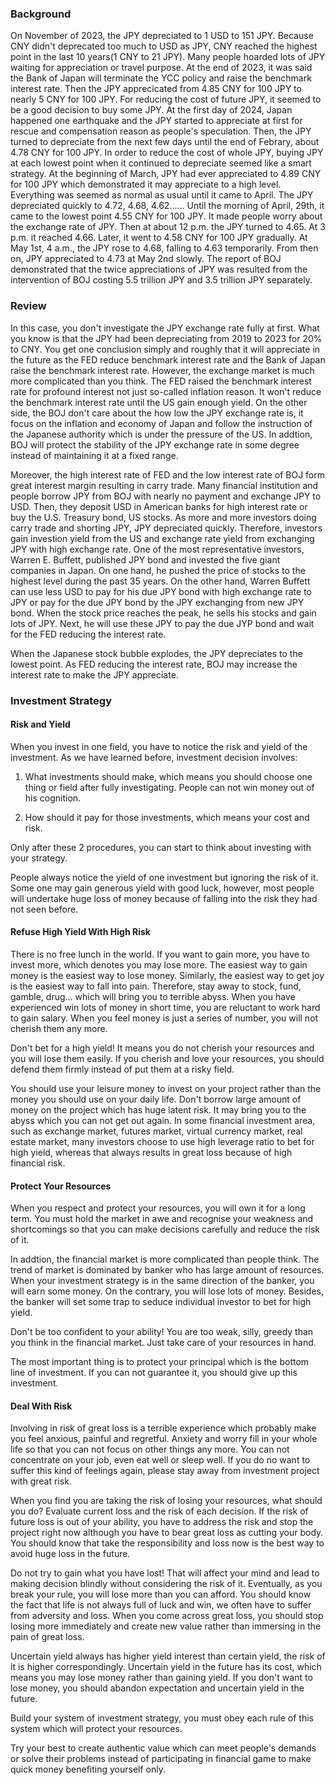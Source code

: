### Background

On November of 2023, the JPY depreciated to 1 USD to 151 JPY. Because CNY didn't deprecated too much to USD as JPY, CNY reached the highest point in the last 10 years(1 CNY to 21 JPY). Many people hoarded lots of JPY waiting for appreciation or travel purpose. At the end of 2023, it was said the Bank of Japan will terminate the YCC policy and raise the benchmark interest rate. Then the JPY apprecicated from 4.85 CNY for 100 JPY to nearly 5 CNY for 100 JPY. For reducing the cost of future JPY, it seemed to be a good decision to buy some JPY. At the first day of 2024, Japan happened one earthquake and the JPY started to appreciate at first for rescue and compensation reason as people's speculation. Then, the JPY turned to depreciate from the next few days until the end of Febrary, about 4.78 CNY for 100 JPY. In order to reduce the cost of whole JPY, buying JPY at each lowest point when it continued to depreciate seemed like a smart strategy. At the beginning of March, JPY had ever appreciated to 4.89 CNY for 100 JPY which demonstrated it may appreciate to a high level. Everything was seemed as normal as usual until it came to April. The JPY depreciated quickly to 4.72, 4.68, 4.62...... Until the morning of April, 29th, it came to the lowest point 4.55 CNY for 100 JPY. It made people worry about the exchange rate of JPY. Then at about 12 p.m. the JPY turned to 4.65. At 3 p.m. it reached 4.66. Later, it went to 4.58 CNY for 100 JPY gradually. At May 1st, 4 a.m., the JPY rose to 4.68, falling to 4.63 temporarily. From then on, JPY appreciated to 4.73 at May 2nd slowly. The report of BOJ demonstrated that the twice appreciations of JPY was resulted from the intervention of BOJ costing 5.5 trillion JPY and 3.5 trillion JPY separately.


### Review 

In this case, you don't investigate the JPY exchange rate fully at first. What you know is that the JPY had been depreciating from 2019 to 2023 for 20% to CNY. You get one conclusion simply and roughly that it will appreciate in the future as the FED reduce benchmark interest rate and the Bank of Japan raise the benchmark interest rate. However, the exchange market is much more complicated than you think. The FED raised the benchmark interest rate for profound interest not just so-called inflation reason. It won't reduce the benchmark interest rate until the US gain enough yield. On the other side, the BOJ don't care about the how low the JPY exchange rate is, it focus on the inflation and economy of Japan and follow the instruction of the Japanese authority which is under the pressure of the US. In addtion, BOJ will protect the stability of the JPY exchange rate in some degree instead of maintaining it at a fixed range. 

Moreover, the high interest rate of FED and the low interest rate of BOJ form great interest margin resulting in carry trade. Many financial institution and people borrow JPY from BOJ with nearly no payment and exchange JPY to USD. Then, they deposit USD in American banks for high interest rate or buy the U.S. Treasury bond, US stocks. As more and more investors doing carry trade and shorting JPY, JPY depreciated quickly. Therefore, investors gain investion yield from the US and exchange rate yield from exchanging JPY with high exchange rate. One of the most representative investors, Warren E. Buffett, published JPY bond and invested the five giant companies in Japan. On one hand, he pushed the price of stocks to the highest level during the past 35 years. On the other hand, Warren Buffett can use less USD to pay for his due JPY bond with high exchange rate to JPY or pay for the due JPY bond by the JPY exchanging from new JPY bond. When the stock price reaches the peak, he sells his stocks and gain lots of JPY. Next, he will use these JPY to pay the due JYP bond and wait for the FED reducing the interest rate. 

When the Japanese stock bubble explodes, the JPY depreciates to the lowest point. As FED reducing the interest rate, BOJ may increase the interest rate to make the JPY appreciate. 

### Investment Strategy

#### Risk and Yield

When you invest in one field, you have to notice the risk and yield of the investment. As we have learned before, investment decision involves:

1. What investments should make, which means you should choose one thing or field after fully investigating.
People can not win money out of his cognition.

2. How should it pay for those investments, which means your cost and risk.

Only after these 2 procedures, you can start to think about investing with your strategy. 

People always notice the yield of one investment but ignoring the risk of it. Some one may gain generous yield with good luck, however, most people will undertake huge loss of money because of falling into the risk they had not seen before.


#### Refuse High Yield With High Risk

There is no free lunch in the world. If you want to gain more, you have to invest more, which denotes you may lose more. The easiest way to gain money is the easiest way to lose money. Similarly, the easiest way to get joy is the easiest way to fall into pain. Therefore, stay away to stock, fund, gamble, drug... which will bring you to terrible abyss. When you have experienced win lots of money in short time, you are reluctant to work hard to gain salary. When you feel money is just a series of number, you will not cherish them any more.

Don't bet for a high yield! It means you do not cherish your resources and you will lose them easily. If you cherish and love your resources, you should defend them firmly instead of put them at a risky field.

You should use your leisure money to invest on your project rather than the money you should use on your daily life. Don't borrow large amount of money on the project which has huge latent risk. It may bring you to the abyss which you can not get out again. In some financial investment area, such as exchange market, futures market, virtual currency market, real estate market, many investors choose to use high leverage ratio to bet for high yield, whereas that always results in great loss because of high financial risk.


#### Protect Your Resources

When you respect and protect your resources, you will own it for a long term. You must hold the market in awe and recognise your weakness and shortcomings so that you can make decisions carefully and reduce the risk of it. 

In addtion, the financial market is more complicated than people think. The trend of market is dominated by banker who has large amount of resources. When your investment strategy is in the same direction of the banker, you will earn some money. On the contrary, you will lose lots of money. Besides, the banker will set some trap to seduce individual investor to bet for high yield. 

Don't be too confident to your ability! You are too weak, silly, greedy than you think in the financial market. Just take care of your resources in hand. 

The most important thing is to protect your principal which is the bottom line of investment. If you can not guarantee it, you should give up this investment.


#### Deal With Risk

Involving in risk of great loss is a terrible experience which probably make you feel anxious, painful and regretful. Anxiety and worry fill in your whole life so that you can not focus on other things any more. You can not concentrate on your job, even eat well or sleep well.  If you do no want to suffer this kind of feelings again, please stay away from investment project with great risk.

When you find you are taking the risk of losing your resources, what should you do? Evaluate current loss and the risk of each decision. If the risk of future loss is out of your ability, you have to address the risk and stop the project right now although you have to bear great loss as cutting your body. You should know that take the responsibility and loss now is the best way to avoid huge loss in the future.

Do not try to gain what you have lost! That will affect your mind and lead to making decision blindly without considering the risk of it. Eventually, as you break your rule, you will lose more than you can afford. You should know the fact that life is not always full of luck and win, we often have to suffer from adversity and loss. When you come across great loss, you should stop losing more immediately and create new value rather than immersing in the pain of great loss.

Uncertain yield always has higher yield interest than certain yield, the risk of it is higher correspondingly. Uncertain yield in the future has its cost, which means you may lose money rather than gaining yield. If you don't want to lose money, you should abandon expectation and uncertain yield in the future.

Build your system of investment strategy, you must obey each rule of this system which will protect your resources. 

Try your best to create authentic value which can meet people's demands or solve their problems instead of participating in financial game to make quick money benefiting yourself only.